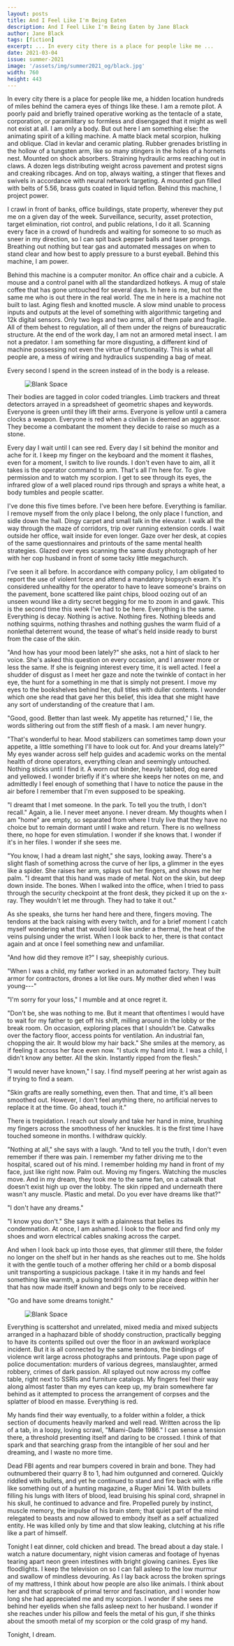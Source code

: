 ```yaml
---
layout: posts
title: And I Feel Like I'm Being Eaten
description: And I Feel Like I'm Being Eaten by Jane Black
author: Jane Black
tags: [fiction]
excerpt: ... In every city there is a place for people like me ...
date: 2021-03-04
issue: summer-2021
image: '/assets/img/summer2021_og/black.jpg'
width: 760
height: 443
---
```


In every city there is a place for people like me, a hidden location
hundreds of miles behind the camera eyes of things like these. I am a
remote pilot. A poorly paid and briefly trained operative working as the
tentacle of a state, corporation, or paramilitary so formless and
disengaged that it might as well not exist at all. I am only a body. But
out here I am something else: the animating spirit of a killing machine.
A matte black metal scorpion, hulking and oblique. Clad in kevlar and
ceramic plating. Rubber grenades bristling in the hollow of a tungsten
arm, like so many stingers in the holes of a hornets nest. Mounted on
shock absorbers. Straining hydraulic arms reaching out in claws. A dozen
legs distributing weight across pavement and protest signs and creaking
ribcages. And on top, always waiting, a stinger that flexes and swivels
in accordance with neural network targeting. A mounted gun filled with
belts of 5.56, brass guts coated in liquid teflon. Behind this machine,
I project power.

I crawl in front of banks, office buildings, state property, wherever
they put me on a given day of the week. Surveillance, security, asset
protection, target elimination, riot control, and public relations, I do
it all. Scanning every face in a crowd of hundreds and waiting for
someone to so much as sneer in my direction, so I can spit back pepper
balls and taser prongs. Breathing out nothing but tear gas and automated
messages on when to stand clear and how best to apply pressure to a
burst eyeball. Behind this machine, I am power.

Behind this machine is a computer monitor. An office chair and a
cubicle. A mouse and a control panel with all the standardized hotkeys.
A mug of stale coffee that has gone untouched for several days. In here
is me, but not the same me who is out there in the real world. The me in
here is a machine not built to last. Aging flesh and knotted muscle. A
slow mind unable to process inputs and outputs at the level of something
with algorithmic targeting and 12k digital sensors. Only two legs and
two arms, all of them pale and fragile. All of them behest to
regulation, all of them under the reigns of bureaucratic structure. At
the end of the work day, I am not an armored metal insect. I am not a
predator. I am something far more disgusting, a different kind of
machine possessing not even the virtue of functionality. This is what
all people are, a mess of wiring and hydraulics suspending a bag of
meat.

Every second I spend in the screen instead of in the body is a release.

<figure class="my-4 py-3 ">
  <img src="{{ '/assets/img/dinkus.png' | prepend: site.baseurl }}" class="d-block mx-auto" alt="Blank Space" style="max-height:15px;" />
</figure>


Their bodies are tagged in color coded triangles. Limb trackers and
threat detectors arrayed in a spreadsheet of geometric shapes and
keywords. Everyone is green until they lift their arms. Everyone is
yellow until a camera clocks a weapon. Everyone is red when a civilian
is deemed an aggressor. They become a combatant the moment they decide
to raise so much as a stone.

Every day I wait until I can see red. Every day I sit behind the monitor
and ache for it. I keep my finger on the keyboard and the moment it
flashes, even for a moment, I switch to live rounds. I don't even have
to aim, all it takes is the operator command to arm. That's all I'm here
for. To give permission and to watch my scorpion. I get to see through
its eyes, the infrared glow of a well placed round rips through and
sprays a white heat, a body tumbles and people scatter.

I've done this five times before. I've been here before. Everything is
familiar. I remove myself from the only place I belong, the only place I
function, and sidle down the hall. Dingy carpet and small talk in the
elevator. I walk all the way through the maze of corridors, trip over
running extension cords. I wait outside her office, wait inside for even
longer. Gaze over her desk, at copies of the same questionnaires and
printouts of the same mental health strategies. Glazed over eyes
scanning the same dusty photograph of her with her cop husband in front
of some tacky little megachurch.

I've seen it all before. In accordance with company policy, I am
obligated to report the use of violent force and attend a mandatory
biopsych exam. It's considered unhealthy for the operator to have to
leave someone's brains on the pavement, bone scattered like paint chips,
blood oozing out of an unseen wound like a dirty secret begging for me
to zoom in and gawk. This is the second time this week I've had to be
here. Everything is the same. Everything is decay. Nothing is active.
Nothing fires. Nothing bleeds and nothing squirms, nothing thrashes and
nothing gushes the warm fluid of a nonlethal deterrent wound, the tease
of what's held inside ready to burst from the case of the skin.

"And how has your mood been lately?" she asks, not a hint of slack to
her voice. She's asked this question on every occasion, and I answer
more or less the same. If she is feigning interest every time, it is
well acted. I feel a shudder of disgust as I meet her gaze and note the
twinkle of contact in her eye, the hunt for a something in me that is
simply not present. I move my eyes to the bookshelves behind her, dull
titles with duller contents. I wonder which one she read that gave her
this belief, this idea that she might have any sort of understanding of
the creature that I am.

"Good, good. Better than last week. My appetite has returned," I lie,
the words slithering out from the stiff flesh of a mask. I am never
hungry.

"That's wonderful to hear. Mood stabilizers can sometimes tamp down your
appetite, a little something I'll have to look out for. And your dreams
lately?" My eyes wander across self help guides and academic works on
the mental health of drone operators, everything clean and seemingly
untouched. Nothing sticks until I find it. A worn out binder, heavily
tabbed, dog eared and yellowed. I wonder briefly if it's where she keeps
her notes on me, and admittedly I feel enough of something that I have
to notice the pause in the air before I remember that I'm even supposed
to be speaking.

"I dreamt that I met someone. In the park. To tell you the truth, I
don't recall." Again, a lie. I never meet anyone. I never dream. My
thoughts when I am "home" are empty, so separated from where I truly
live that they have no choice but to remain dormant until I wake and
return. There is no wellness there, no hope for even stimulation. I
wonder if she knows that. I wonder if it's in her files. I wonder if she
sees me.

"You know, I had a dream last night," she says, looking away. There's a
slight flash of something across the curve of her lips, a glimmer in the
eyes like a spider. She raises her arm, splays out her fingers, and
shows me her palm. "I dreamt that this hand was made of metal. Not on
the skin, but deep down inside. The bones. When I walked into the
office, when I tried to pass through the security checkpoint at the
front desk, they picked it up on the x-ray. They wouldn't let me
through. They had to take it out."

As she speaks, she turns her hand here and there, fingers moving. The
tendons at the back raising with every twitch, and for a brief moment I
catch myself wondering what that would look like under a thermal, the
heat of the veins pulsing under the wrist. When I look back to her,
there is that contact again and at once I feel something new and
unfamiliar.

"And how did they remove it?" I say, sheepishly curious.

"When I was a child, my father worked in an automated factory. They
built armor for contractors, drones a lot like ours. My mother died when
I was young---"

"I'm sorry for your loss," I mumble and at once regret it.

"Don't be, she was nothing to me. But it meant that oftentimes I would
have to wait for my father to get off his shift, milling around in the
lobby or the break room. On occasion, exploring places that I shouldn't
be. Catwalks over the factory floor, access points for ventilation. An
industrial fan, chopping the air. It would blow my hair back." She
smiles at the memory, as if feeling it across her face even now. "I
stuck my hand into it. I was a child, I didn't know any better. All the
skin. Instantly ripped from the flesh."

"I would never have known," I say. I find myself peering at her wrist
again as if trying to find a seam.

"Skin grafts are really something, even then. That and time, it's all
been smoothed out. However, I don't feel anything there, no artificial
nerves to replace it at the time. Go ahead, touch it."

There is trepidation. I reach out slowly and take her hand in mine,
brushing my fingers across the smoothness of her knuckles. It is the
first time I have touched someone in months. I withdraw quickly.

"Nothing at all," she says with a laugh. "And to tell you the truth, I
don't even remember if there was pain. I remember my father driving me
to the hospital, scared out of his mind. I remember holding my hand in
front of my face, just like right now. Palm out. Moving my fingers.
Watching the muscles move. And in my dream, they took me to the same
fan, on a catwalk that doesn't exist high up over the lobby. The skin
ripped and underneath there wasn't any muscle. Plastic and metal. Do you
ever have dreams like that?"

"I don't have any dreams."

"I know you don't." She says it with a plainness that belies its
condemnation. At once, I am ashamed. I look to the floor and find only
my shoes and worn electrical cables snaking across the carpet.

And when I look back up into those eyes, that glimmer still there, the
folder no longer on the shelf but in her hands as she reaches out to me.
She holds it with the gentle touch of a mother offering her child or a
bomb disposal unit transporting a suspicious package. I take it in my
hands and feel something like warmth, a pulsing tendril from some place
deep within her that has now made itself known and begs only to be
received.

"Go and have some dreams tonight."

<figure class="my-4 py-3 ">
  <img src="{{ '/assets/img/dinkus.png' | prepend: site.baseurl }}" class="d-block mx-auto" alt="Blank Space" style="max-height:15px;" />
</figure>


Everything is scattershot and unrelated, mixed media and mixed subjects
arranged in a haphazard bible of shoddy construction, practically
begging to have its contents spilled out over the floor in an awkward
workplace incident. But it is all connected by the same tendons, the
bindings of violence writ large across photographs and printouts. Page
upon page of police documentation: murders of various degrees,
manslaughter, armed robbery, crimes of dark passion. All splayed out now
across my coffee table, right next to SSRIs and furniture catalogs. My
fingers feel their way along almost faster than my eyes can keep up, my
brain somewhere far behind as it attempted to process the arrangement of
corpses and the splatter of blood en masse. Everything is red.

My hands find their way eventually, to a folder within a folder, a thick
section of documents heavily marked and well read. Written across the
lip of a tab, in a loopy, loving scrawl, "Miami-Dade 1986." I can sense
a tension there, a threshold presenting itself and daring to be crossed.
I think of that spark and that searching grasp from the intangible of
her soul and her dreaming, and I waste no more time.

Dead FBI agents and rear bumpers covered in brain and bone. They had
outnumbered their quarry 8 to 1, had him outgunned and cornered. Quickly
riddled with bullets, and yet he continued to stand and fire back with a
rifle like something out of a hunting magazine, a Ruger Mini 14. With
bullets filling his lungs with liters of blood, lead bruising his spinal
cord, shrapnel in his skull, he continued to advance and fire. Propelled
purely by instinct, muscle memory, the impulse of his brain stem; that
quiet part of the mind relegated to beasts and now allowed to embody
itself as a self actualized entity. He was killed only by time and that
slow leaking, clutching at his rifle like a part of himself.

Tonight I eat dinner, cold chicken and bread. The bread about a day
stale. I watch a nature documentary, night vision cameras and footage of
hyenas tearing apart neon green intestines with bright glowing canines.
Eyes like floodlights. I keep the television on so I can fall asleep to
the low murmur and swallow of mindless devouring. As I lay back across
the broken springs of my mattress, I think about how people are also
like animals. I think about her and that scrapbook of primal terror and
fascination, and I wonder how long she had appreciated me and my
scorpion. I wonder if she sees me behind her eyelids when she falls
asleep next to her husband. I wonder if she reaches under his pillow and
feels the metal of his gun, if she thinks about the smooth metal of my
scorpion or the cold grasp of my hand.

Tonight, I dream.
